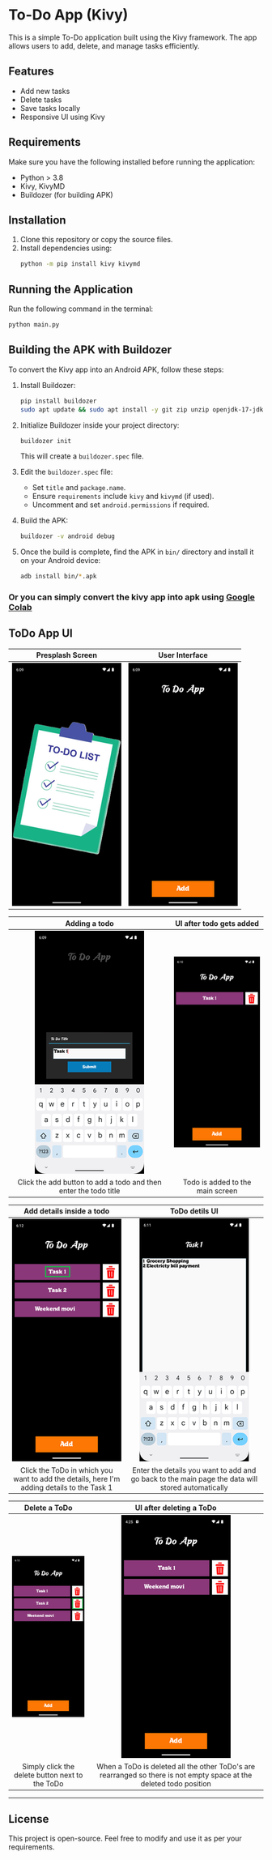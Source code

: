 # To-Do App (Kivy)

This is a simple To-Do application built using the Kivy framework. The app allows users to add, delete, and manage tasks efficiently.

## Features
- Add new tasks
- Delete tasks
- Save tasks locally
- Responsive UI using Kivy

## Requirements
Make sure you have the following installed before running the application:
- Python > 3.8
- Kivy, KivyMD
- Buildozer (for building APK)

## Installation
1. Clone this repository or copy the source files.
2. Install dependencies using:
   ```bash
   python -m pip install kivy kivymd  
   ```

## Running the Application
Run the following command in the terminal:
```bash
python main.py
```

## Building the APK with Buildozer
To convert the Kivy app into an Android APK, follow these steps:

1. Install Buildozer:
   ```bash
   pip install buildozer
   sudo apt update && sudo apt install -y git zip unzip openjdk-17-jdk python3-pip python3-venv
   ```

2. Initialize Buildozer inside your project directory:
   ```bash
   buildozer init
   ```
   This will create a `buildozer.spec` file.

3. Edit the `buildozer.spec` file:
   - Set `title` and `package.name`.
   - Ensure `requirements` include `kivy` and `kivymd` (if used).
   - Uncomment and set `android.permissions` if required.

4. Build the APK:
   ```bash
   buildozer -v android debug
   ```

5. Once the build is complete, find the APK in `bin/` directory and install it on your Android device:
   ```bash
   adb install bin/*.apk
   ```

  ### Or you can simply convert the kivy app into apk using [Google Colab](https://colab.research.google.com/drive/16EHbKfoyAm_9gCZLnwW42hLE4tqKNLG2#scrollTo=7vwhOIgbjlbC)

## ToDo App UI

Presplash Screen            |  User Interface
:-------------------------:|:-------------------------:
<img src="images/img_1.png">   |  <img src="images/img_2.png">

Adding a todo            |  UI after todo gets added
:-------------------------:|:-------------------------:
<img src="images/img_3.png">   |  <img src="images/img_4.png"> 
Click the add button to add a todo and then enter the todo title | Todo is added to the main screen 

Add details inside a todo        |  ToDo detils UI
:-------------------------:|:-------------------------:
<img src="images/img_5.png">   |  <img src="images/img_6.png"> 
Click the ToDo in which you want to add the details, here I'm adding details to the Task 1 | Enter the details you want to add and go back to the main page the data will stored automatically


Delete a ToDo           |  UI after deleting a ToDo
:-------------------------:|:-------------------------:
<img src="images/img_7.png">   |  <img src="images/img_8.png"> 
Simply click the delete button next to the ToDo  | When a ToDo is deleted all the other ToDo's are rearranged so there is not empty space at the deleted todo position 

<hr>

## License
This project is open-source. Feel free to modify and use it as per your requirements.



